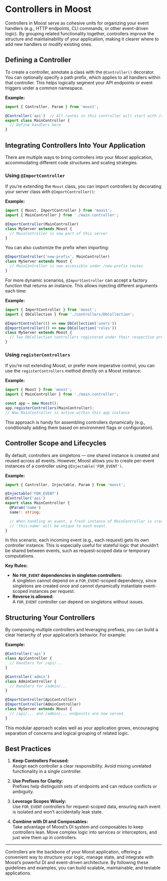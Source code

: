 # Controllers in Moost

Controllers in Moost serve as cohesive units for organizing your event handlers (e.g., HTTP endpoints, CLI commands, or other event-driven logic). By grouping related functionality together, controllers improve the structure and maintainability of your application, making it clearer where to add new handlers or modify existing ones.

## Defining a Controller

To create a controller, annotate a class with the `@Controller()` decorator. You can optionally specify a path prefix, which applies to all handlers within that controller. This helps logically segment your API endpoints or event triggers under a common namespace.

**Example:**
```ts
import { Controller, Param } from 'moost';

@Controller('api')  // All routes in this controller will start with /api
export class MainController {
  // Define handlers here
}
```

## Integrating Controllers Into Your Application

There are multiple ways to bring controllers into your Moost application, accommodating different code structures and scaling strategies.

### Using `@ImportController`

If you’re extending the `Moost` class, you can import controllers by decorating your server class with `@ImportController()`:

**Example:**
```ts
import { Moost, ImportController } from 'moost';
import { MainController } from './main.controller';

@ImportController(MainController)
class MyServer extends Moost {
  // MainController is now part of this server
}
```

You can also customize the prefix when importing:
```ts
@ImportController('new-prefix', MainController)
class MyServer extends Moost {
  // MainController is now accessible under /new-prefix routes
}
```

For more dynamic scenarios, `@ImportController` can accept a factory function that returns an instance. This allows injecting different arguments each time:

**Example:**
```ts
import { ImportController } from 'moost';
import { DbCollection } from './controllers/DbCollection';

@ImportController(() => new DbCollection('users'))
@ImportController(() => new DbCollection('roles'))
class MyServer extends Moost {
  // Two DbCollection controllers registered under their respective prefixes
}
```

### Using `registerControllers`

If you’re not extending Moost, or prefer more imperative control, you can use the `registerControllers` method directly on a Moost instance:

**Example:**
```ts
import { Moost } from 'moost';
import { MainController } from './main.controller';

const app = new Moost();
app.registerControllers(MainController);
// Now MainController is active within this app instance
```

This approach is handy for assembling controllers dynamically (e.g., conditionally adding them based on environment flags or configuration).

## Controller Scope and Lifecycles

By default, controllers are singletons — one shared instance is created and reused across all events. However, Moost allows you to create per-event instances of a controller using `@Injectable('FOR_EVENT')`.

**Example:**
```ts
import { Controller, Injectable, Param } from 'moost';

@Injectable('FOR_EVENT')
@Controller('api')
export class MainController {
  @Param('name')
  name!: string;

  // When handling an event, a fresh instance of MainController is created.
  // 'this.name' will be unique to each event.
}
```

In this scenario, each incoming event (e.g., each request) gets its own controller instance. This is especially useful for stateful logic that shouldn’t be shared between events, such as request-scoped data or temporary computations.

**Key Rules:**
- **No `FOR_EVENT` dependencies in singleton controllers:**  
  A singleton cannot depend on a `FOR_EVENT`-scoped dependency, since singletons are created once and cannot dynamically instantiate event-scoped instances per request.
- **Reverse is allowed:**  
  A `FOR_EVENT` controller can depend on singletons without issues.

## Structuring Your Controllers

By composing multiple controllers and leveraging prefixes, you can build a clear hierarchy of your application’s behavior. For example:

**Example:**
```ts
@Controller('api')
class ApiController {
  // Handlers for /api/...
}

@Controller('admin')
class AdminController {
  // Handlers for /admin/...
}

@ImportController(ApiController)
@ImportController(AdminController)
class MyServer extends Moost {
  // /api/... and /admin/... endpoints are now served.
}
```

This modular approach scales well as your application grows, encouraging separation of concerns and logical grouping of related logic.

## Best Practices

1. **Keep Controllers Focused:**  
   Assign each controller a clear responsibility. Avoid mixing unrelated functionality in a single controller.
   
2. **Use Prefixes for Clarity:**  
   Prefixes help distinguish sets of endpoints and can reduce conflicts or ambiguity.
   
3. **Leverage Scopes Wisely:**  
   Use `FOR_EVENT` controllers for request-scoped data, ensuring each event is isolated and won’t accidentally leak state.
   
4. **Combine with DI and Composables:**  
   Take advantage of Moost’s DI system and composables to keep controllers lean. Move complex logic into services or interceptors, and just wire them up in controllers.

---

Controllers are the backbone of your Moost application, offering a convenient way to structure your logic, manage state, and integrate with Moost’s powerful DI and event-driven architecture. By following these guidelines and examples, you can build scalable, maintainable, and testable applications.
